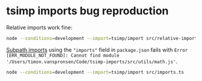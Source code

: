 # tsimp imports bug reproduction

Relative imports work fine:

```sh
node --conditions=development --import=tsimp/import src/relative-import.ts
```

[Subpath imports](https://nodejs.org/api/packages.html#subpath-imports) using the `"imports"` field in `package.json` fails with `Error [ERR_MODULE_NOT_FOUND]: Cannot find module '/Users/timon.vanspronsen/Code/tsimp-imports/src/utils/math.js'`.

```sh
node --conditions=development --import=tsimp/import src/imports.ts
```